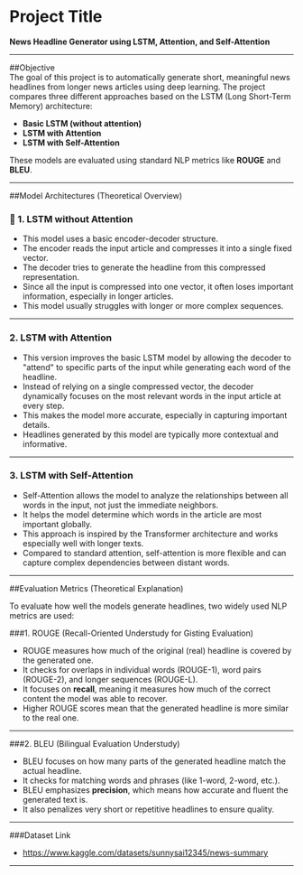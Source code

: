 # Project Title  
**News Headline Generator using LSTM, Attention, and Self-Attention**

---

##Objective  
The goal of this project is to automatically generate short, meaningful news headlines from longer news articles using deep learning. The project compares three different approaches based on the LSTM (Long Short-Term Memory) architecture:

- **Basic LSTM (without attention)**  
- **LSTM with Attention**  
- **LSTM with Self-Attention**

These models are evaluated using standard NLP metrics like **ROUGE** and **BLEU**.

---

##Model Architectures (Theoretical Overview)

### 🔹 1. LSTM without Attention  
- This model uses a basic encoder-decoder structure.  
- The encoder reads the input article and compresses it into a single fixed vector.  
- The decoder tries to generate the headline from this compressed representation.  
- Since all the input is compressed into one vector, it often loses important information, especially in longer articles.  
- This model usually struggles with longer or more complex sequences.

---

### 2. LSTM with Attention  
- This version improves the basic LSTM model by allowing the decoder to "attend" to specific parts of the input while generating each word of the headline.  
- Instead of relying on a single compressed vector, the decoder dynamically focuses on the most relevant words in the input article at every step.  
- This makes the model more accurate, especially in capturing important details.  
- Headlines generated by this model are typically more contextual and informative.

---

### 3. LSTM with Self-Attention  
- Self-Attention allows the model to analyze the relationships between all words in the input, not just the immediate neighbors.  
- It helps the model determine which words in the article are most important globally.  
- This approach is inspired by the Transformer architecture and works especially well with longer texts.  
- Compared to standard attention, self-attention is more flexible and can capture complex dependencies between distant words.

---

##Evaluation Metrics (Theoretical Explanation)

To evaluate how well the models generate headlines, two widely used NLP metrics are used:

###1. ROUGE (Recall-Oriented Understudy for Gisting Evaluation)  
- ROUGE measures how much of the original (real) headline is covered by the generated one.  
- It checks for overlaps in individual words (ROUGE-1), word pairs (ROUGE-2), and longer sequences (ROUGE-L).  
- It focuses on **recall**, meaning it measures how much of the correct content the model was able to recover.  
- Higher ROUGE scores mean that the generated headline is more similar to the real one.

---

###2. BLEU (Bilingual Evaluation Understudy)  
- BLEU focuses on how many parts of the generated headline match the actual headline.  
- It checks for matching words and phrases (like 1-word, 2-word, etc.).  
- BLEU emphasizes **precision**, which means how accurate and fluent the generated text is.  
- It also penalizes very short or repetitive headlines to ensure quality.

---
###Dataset Link

- https://www.kaggle.com/datasets/sunnysai12345/news-summary
---

